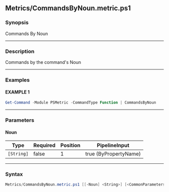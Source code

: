 Metrics/CommandsByNoun.metric.ps1
---------------------------------




### Synopsis
Commands By Noun



---


### Description

Commands by the command's Noun



---


### Examples
#### EXAMPLE 1
```PowerShell
Get-Command -Module PSMetric -CommandType Function | CommandsByNoun
```



---


### Parameters
#### **Noun**




|Type      |Required|Position|PipelineInput        |
|----------|--------|--------|---------------------|
|`[String]`|false   |1       |true (ByPropertyName)|





---


### Syntax
```PowerShell
Metrics/CommandsByNoun.metric.ps1 [[-Noun] <String>] [<CommonParameters>]
```
